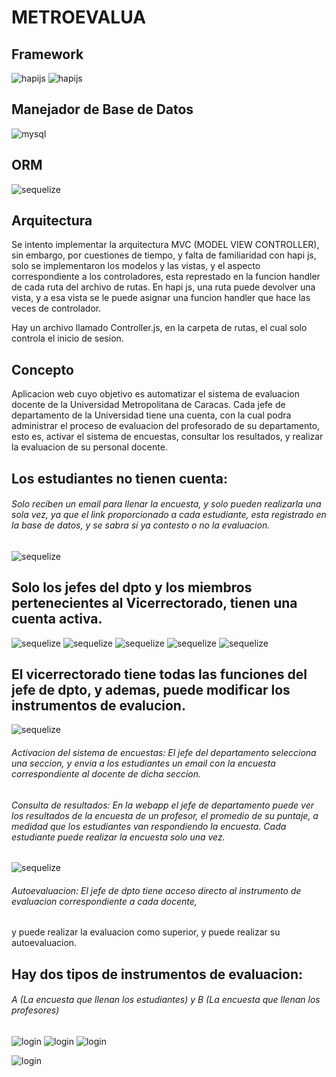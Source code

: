 # METROEVALUA

## Framework
![hapijs](https://camo.githubusercontent.com/16f4a37b7e2086b6e44dcb0cdfaf9e41f5738278/68747470733a2f2f7261772e6769746875622e636f6d2f686170696a732f686170692f6d61737465722f696d616765732f686170692e706e67)
![hapijs](http://madeinnairobi.co.ke/uploads/companies/a1579446_cloud9_logo.png)
## Manejador de Base de Datos

![mysql](https://upload.wikimedia.org/wikipedia/en/thumb/6/62/MySQL.svg/1200px-MySQL.svg.png)


## ORM

![sequelize](https://i.blogs.es/91493f/sequelize/650_1200.png)

## Arquitectura

Se intento implementar la arquitectura MVC (MODEL VIEW CONTROLLER), sin embargo, por cuestiones de tiempo, y falta de familiaridad con hapi js, solo se implementaron los modelos y las vistas, y el aspecto correspondiente a los controladores, esta represtado en la funcion handler de cada ruta del archivo de rutas. En hapi js, una ruta puede devolver una vista, y a esa vista se le puede asignar una funcion handler que hace las veces de controlador. 

Hay un archivo llamado Controller.js, en la carpeta de rutas, el cual solo controla el inicio de sesion.

## Concepto

Aplicacion web cuyo objetivo es automatizar el sistema de evaluacion docente de la Universidad Metropolitana de Caracas. 
Cada jefe de departamento de la Universidad tiene una cuenta, con la cual podra administrar el proceso de evaluacion del profesorado de su departamento, esto es, activar el sistema de encuestas, consultar los resultados, y realizar la evaluacion de su personal docente.

## Los estudiantes no tienen cuenta:
###### Solo reciben un email para llenar la encuesta, y solo pueden realizarla una sola vez, ya que el link proporcionado a cada estudiante, esta registrado en la base de datos, y se sabra si ya contesto o no la evaluacion.
![sequelize](https://loveforwriting674.files.wordpress.com/2017/07/metroevalua-autoevaluaciones.png)
## Solo los jefes del dpto y los miembros pertenecientes al Vicerrectorado, tienen una cuenta activa.

![sequelize](https://loveforwriting674.files.wordpress.com/2017/07/metroevalua-sesion-jefe-dpto.png)
![sequelize](https://loveforwriting674.files.wordpress.com/2017/07/metroevalua-materias.png)
![sequelize](https://loveforwriting674.files.wordpress.com/2017/07/metroevalua-secciones.png)
![sequelize](https://loveforwriting674.files.wordpress.com/2017/07/metroevalua-profesores.png)
![sequelize](https://loveforwriting674.files.wordpress.com/2017/07/metro-evalua-estudiantes.png)

## El vicerrectorado tiene todas las funciones del jefe de dpto, y ademas, puede modificar los instrumentos de evalucion.

![sequelize](https://loveforwriting674.files.wordpress.com/2017/07/metroevalua-vicerrectorado.png)

###### Activacion del sistema de encuestas: El jefe del departamento selecciona una seccion, y envia a los estudiantes un email con la encuesta correspondiente al docente de dicha seccion.

###### Consulta de resultados: En la webapp el jefe de departamento puede ver los resultados de la encuesta de un profesor, el promedio de su puntaje, a medidad que los estudiantes van respondiendo la encuesta. Cada estudiante puede realizar la encuesta solo una vez.

![sequelize](https://loveforwriting674.files.wordpress.com/2017/07/metroevalua-resultados.png)

###### Autoevaluacion: El jefe de dpto tiene acceso directo al instrumento de evaluacion correspondiente a cada docente,
y puede realizar la evaluacion como superior, y puede realizar su autoevaluacion.



## Hay dos tipos de instrumentos de evaluacion:

###### A (La encuesta que llenan los estudiantes) y B (La encuesta que llenan los profesores) 
![login](https://loveforwriting674.files.wordpress.com/2017/07/metroevalua-encuesta-completa.png)
![login](https://loveforwriting674.files.wordpress.com/2017/07/metro-evalua-encuesta.png)
![login](https://loveforwriting674.files.wordpress.com/2017/07/metroevalua-encuesta2.png)

![login](https://loveforwriting674.files.wordpress.com/2017/07/metroevalua-login.png)

